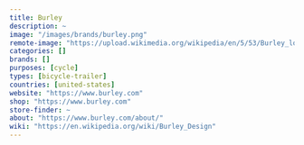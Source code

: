 ```yaml
---
title: Burley
description: ~
image: "/images/brands/burley.png"
remote-image: "https://upload.wikimedia.org/wikipedia/en/5/53/Burley_logo.JPG"
categories: []
brands: []
purposes: [cycle]
types: [bicycle-trailer]
countries: [united-states]
website: "https://www.burley.com"
shop: "https://www.burley.com"
store-finder: ~
about: "https://www.burley.com/about/"
wiki: "https://en.wikipedia.org/wiki/Burley_Design"
---
```

